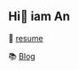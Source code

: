 ## Hi👋 iam An

📝 [resume](https://humble-respect-6a1.notion.site/ebd/1da627a735bd80fe9580d0aafa45b936 "이력서")

📚 [Blog](https://iaman.kr/ "블로그")

